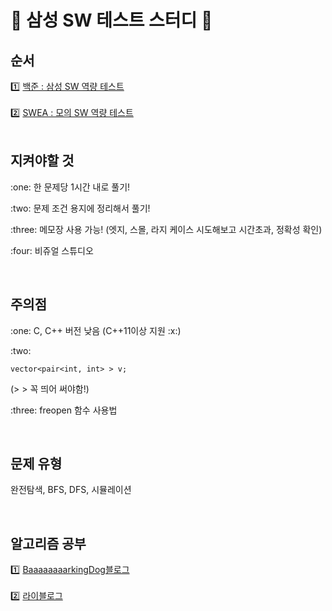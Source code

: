 # :pencil: 삼성 SW 테스트 스터디 :pencil:

## 순서
:one: [백준 : 삼성 SW 역량 테스트](https://www.acmicpc.net/workbook/view/1152) </br>
 </br>
:two: [SWEA : 모의 SW 역량 테스트](https://swexpertacademy.com/main/main.do) </br>
</br>

## 지켜야할 것
<p> :one: 한 문제당 1시간 내로 풀기! </p>
<p> :two: 문제 조건 용지에 정리해서 풀기! </p>
<p> :three: 메모장 사용 가능! (엣지, 스몰, 라지 케이스 시도해보고 시간초과, 정확성 확인) </p>
<p> :four: 비쥬얼 스튜디오 </p>
</br>

## 주의점
<p> :one: C, C++ 버전 낮음 (C++11이상 지원 :x:) </p>
<p> :two:

    vector<pair<int, int> > v;

(> > 꼭 띄어 써야함!) </p>
<p> :three: freopen 함수 사용법 </p>
</br>

## 문제 유형
<p> 완전탐색, BFS, DFS, 시뮬레이션 </p>
</br>

## 알고리즘 공부
:one: [BaaaaaaaarkingDog블로그](https://blog.encrypted.gg/category/%EA%B0%95%EC%A2%8C/%EC%8B%A4%EC%A0%84%20%EC%95%8C%EA%B3%A0%EB%A6%AC%EC%A6%98) </br>
</br>
:two: [라이블로그](https://m.blog.naver.com/PostList.naver?blogId=kks227) </br>
